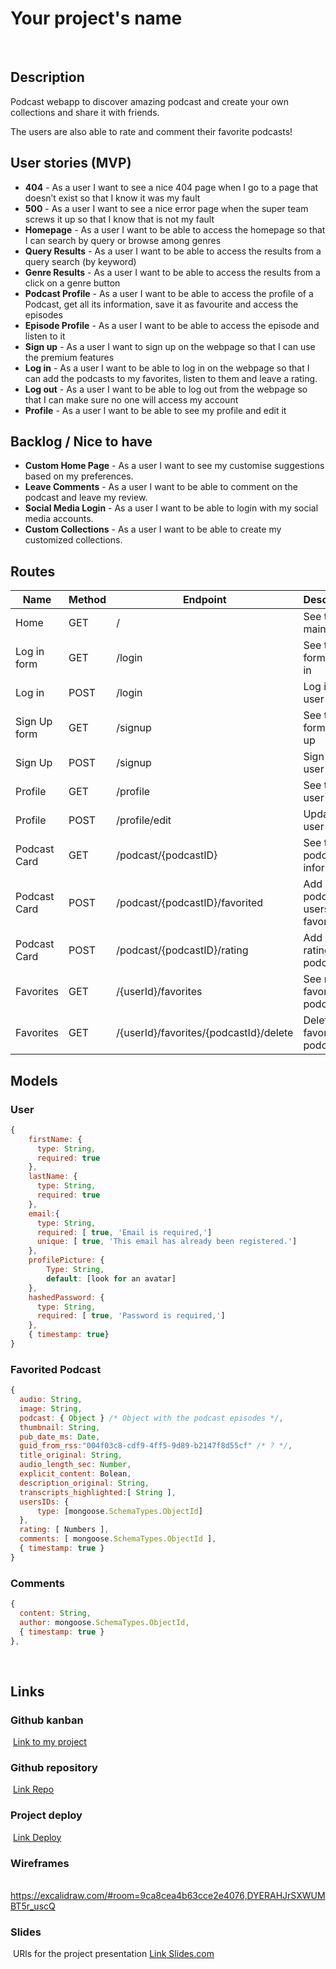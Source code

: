 # Your project's name
​
## Description
Podcast webapp to discover amazing podcast and create your own collections and share it with friends. 

The users are also able to rate and comment their favorite podcasts!
​
## User stories (MVP)
* **404** - As a user I want to see a nice 404 page when I go to a page that doesn’t exist so that I know it was my fault
​
* **500** - As a user I want to see a nice error page when the super team screws it up so that I know that is not my fault
​
* **Homepage** - As a user I want to be able to access the homepage so that I can search by query or browse among genres 
​
* **Query Results** - As a user I want to be able to access the results from a query search (by keyword)
​
* **Genre Results** - As a user I want to be able to access the results from a click on a genre button
​
* **Podcast Profile** - As a user I want to be able to access the profile of a Podcast, get all its information, save it as favourite and access the episodes
​
* **Episode Profile** - As a user I want to be able to access the episode and listen to it
​
* **Sign up** - As a user I want to sign up on the webpage so that I can use the premium features
​
* **Log in** - As a user I want to be able to log in on the webpage so that I can add the podcasts to my favorites, listen to them and leave a rating.
​
* **Log out** - As a user I want to be able to log out from the webpage so that I can make sure no one will access my account
​
* **Profile** - As a user I want to be able to see my profile and edit it
​
​
​
## Backlog / Nice to have
* **Custom Home Page** - As a user I want to see my customise suggestions based on my preferences.
​
* **Leave Comments** - As a user I want to be able to comment on the podcast and leave my review.
​
* **Social Media Login** - As a user I want to be able to login with my social media accounts.
​
* **Custom Collections** - As a user I want to be able to create my customized collections.
​
​
## Routes
| Name            | Method | Endpoint                      | Description                                      | Body                                | Redirects       |
| --------------- | ------ | ----------------------------- | ------------------------------------------------ | ----------------------------------  | --------------- |
| Home            | GET    | /                             | See the main page                                |                                     |                 |
| Log in form     | GET    | /login                        | See the form to log in                           |                                     |                 |
| Log in          | POST   | /login                        | Log in the user                                  | {mail, password}                    | /               |
| Sign Up form    | GET    | /signup                       | See the form to sign up                          |                                     |                 |
| Sign Up         | POST   | /signup                       | Sign up a user                                   | {mail, password}                    | /profile        |
| Profile         | GET    | /profile                      | See the user profile                             | {mail, username}                    |                 |
| Profile         | POST   | /profile/edit                 | Update the user profile                          | {mail, username}                    | /profile        |
| Podcast Card    | GET    | /podcast/{podcastID}       | See the podcast information                         | {podcastId, podcastInfo...}         |                 |
| Podcast Card    | POST   | /podcast/{podcastID}/favorited    | Add a podcast to users favorites             | {podcastId, podcastInfo...}         |/login or  /podcast/{podcastID}|
| Podcast Card    | POST   | /podcast/{podcastID}/rating    | Add a rating to a podcast                       | {podcastId, rating}                 |/login or  /podcast/{podcastID}|
| Favorites       | GET    | /{userId}/favorites           | See my favorited podcasts                        | {podcastId}                         |                  |
| Favorites       | GET    | /{userId}/favorites/{podcastId}/delete    | Delet a favorited podcast            | {podcastId}                          |/favorites       

## Models
### User
```js
{
    firstName: { 
      type: String,
      required: true
    },
    lastName: { 
      type: String,
      required: true
    },
    email:{ 
      type: String,
      required: [ true, 'Email is required,']
      unique: [ true, 'This email has already been registered.']
    },
    profilePicture: {
        Type: String,
        default: [look for an avatar]
    },
    hashedPassword: { 
      type: String,
      required: [ true, 'Password is required,']
    },
    { timestamp: true} 
}
```
### Favorited Podcast
```js
{ 
  audio: String,
  image: String,
  podcast: { Object } /* Object with the podcast episodes */,
  thumbnail: String,
  pub_date_ms: Date,
  guid_from_rss:"004f03c8-cdf9-4ff5-9d89-b2147f8d55cf" /* ? */,
  title_original: String,
  audio_length_sec: Number,
  explicit_content: Bolean,
  description_original: String,
  transcripts_highlighted:[ String ],
  usersIDs: {
      type: [mongoose.SchemaTypes.ObjectId]
  },
  rating: [ Numbers ],
  comments: [ mongoose.SchemaTypes.ObjectId ],
  { timestamp: true } 
}
```
### Comments
```js
{   
  content: String,
  author: mongoose.SchemaTypes.ObjectId,
  { timestamp: true } 
},
```
​
## Links
### Github kanban
​
[Link to my project]()
​
### Github repository
​
[Link Repo]()
​
### Project deploy
​
[Link Deploy]()
​
### Wireframes
​
https://excalidraw.com/#room=9ca8cea4b63cce2e4076,DYERAHJrSXWUMBT5r_uscQ
​
### Slides
​
URls for the project presentation
[Link Slides.com]()
